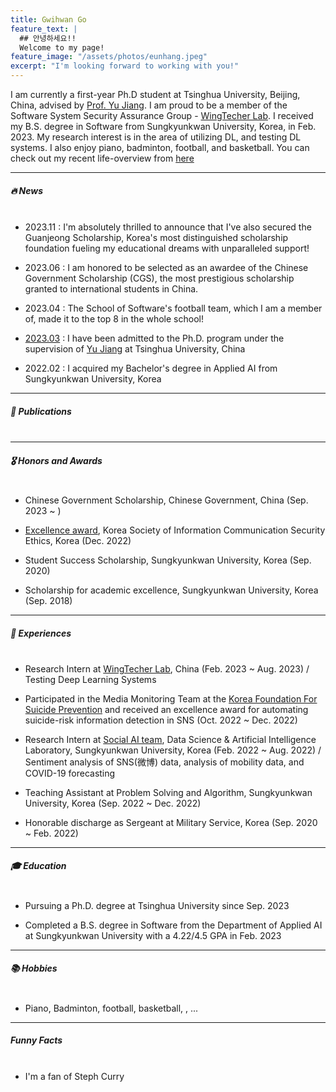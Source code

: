 ```yaml
---
title: Gwihwan Go
feature_text: |
  ## 안녕하세요!!
  Welcome to my page!
feature_image: "/assets/photos/eunhang.jpeg"
excerpt: "I'm looking forward to working with you!"
---
```


I am currently a first-year Ph.D student at Tsinghua University, Beijing, China, advised by [Prof. Yu Jiang](https://sites.google.com/site/jiangyu198964/home). I am proud to be a member of the Software System Security Assurance Group - [WingTecher Lab](http://www.wingtecher.com/homeen). I received my B.S. degree in Software from Sungkyunkwan University, Korea, in Feb. 2023. My research interest is in the area of utilizing DL, and testing DL systems. I also enjoy piano, badminton, football, and basketball. You can check out my recent life-overview from [here](https://gist.github.com/GwiHwan-Go/eb5d0abf02532775199f267397dc1b3d)

---

##### 🔥 News <br><br>
  - 2023.11 : I'm absolutely thrilled to announce that I've also secured the Guanjeong Scholarship, Korea's most distinguished scholarship foundation fueling my educational dreams with unparalleled support!
  
  - 2023.06 : I am honored to be selected as an awardee of the Chinese Government Scholarship (CGS), the most prestigious scholarship granted to international students in China.

  - 2023.04 : The School of Software's football team, which I am a member of, made it to the top 8 in the whole school!

  - [2023.03](https://yzbm.tsinghua.edu.cn/publish/s05/s0501/detail/f869fcc1-c215-47a6-b7d9-fa6ec9781738) : I have been admitted to the Ph.D. program under the supervision of [Yu Jiang](https://sites.google.com/site/jiangyu198964/home) at Tsinghua University, China

  - 2022.02 : I acquired my Bachelor's degree in Applied AI from Sungkyunkwan University, Korea
  
---

##### 📝 Publications <br><br>


---

##### 🎖 Honors and Awards <br><br>

- Chinese Government Scholarship, Chinese Government, China (Sep. 2023 ~ )

- [Excellence award](http://infoethics.or.kr/main?tpf=board/view&board_code=1&code=121), Korea Society of Information Communication Security Ethics, Korea (Dec. 2022)

- Student Success Scholarship, Sungkyunkwan University, Korea (Sep. 2020)

- Scholarship for academic excellence, Sungkyunkwan University, Korea (Sep. 2018)

---

##### 📖 Experiences <br><br>


- Research Intern at [WingTecher Lab](http://www.wingtecher.com/homeen), China (Feb. 2023 ~ Aug. 2023) / Testing Deep Learning Systems

- Participated in the Media Monitoring Team at the [Korea Foundation For Suicide Prevention](https://www.kfsp.or.kr/eng) and received an excellence award for automating suicide-risk information detection in SNS (Oct. 2022 ~ Dec. 2022)

- Research Intern at [Social AI team](https://sites.google.com/view/datasciencelab), Data Science & Artificial Intelligence Laboratory, Sungkyunkwan University, Korea (Feb. 2022 ~ Aug. 2022) / Sentiment analysis of SNS(微博) data, analysis of mobility data, and COVID-19 forecasting

- Teaching Assistant at Problem Solving and Algorithm, Sungkyunkwan University, Korea (Sep. 2022 ~ Dec. 2022)

- Honorable discharge as Sergeant at Military Service, Korea (Sep. 2020 ~ Feb. 2022)

---

##### 🎓 Education <br><br>


- Pursuing a Ph.D. degree at Tsinghua University since Sep. 2023

- Completed a B.S. degree in Software from the Department of Applied AI at Sungkyunkwan University with a 4.22/4.5 GPA in Feb. 2023

---

##### 📚 Hobbies <br><br>


- Piano, Badminton, football, basketball, , ...

---

##### Funny Facts <br><br>

- I'm a fan of Steph Curry


<!-- ## Customising

When using Alembic as a theme means you can take advantage of the file overriding method. This allows you to overwrite any file in this theme with your own custom file, by matching the file name and path. The most common example of this would be if you want to add your own styles or change the core style settings.

To add your own styles copy the [`styles.scss`](https://github.com/daviddarnes/alembic/blob/master/assets/styles.scss) into your own project with the same file path (`assets/styles.scss`). From there you can add your own styles, you can even optionally ignore the theme styles by removing the `@import "alembic";` line.

If you're looking to set your own colours and fonts you can overwrite them by matching the variable names from the [`_settings.scss`](https://github.com/daviddarnes/alembic/blob/master/_sass/_settings.scss) file in your own `styles.scss`, make sure to state them before the `@import "alembic";` line so they take effect. The settings are a mixture of custom variables and settings from [Sassline](https://medium.com/@jakegiltsoff/sassline-v2-0-e424b2881e7e) - follow the link to find out how to configure the typographic settings. -->
